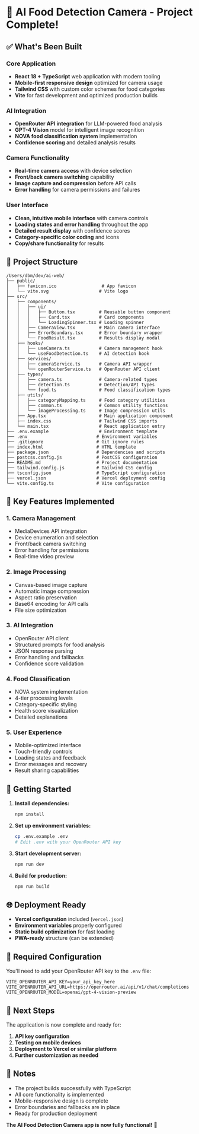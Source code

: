 # 🚀 AI Food Detection Camera - Project Complete!

## ✅ What's Been Built

### Core Application
- **React 18 + TypeScript** web application with modern tooling
- **Mobile-first responsive design** optimized for camera usage
- **Tailwind CSS** with custom color schemes for food categories
- **Vite** for fast development and optimized production builds

### AI Integration
- **OpenRouter API integration** for LLM-powered food analysis
- **GPT-4 Vision** model for intelligent image recognition
- **NOVA food classification system** implementation
- **Confidence scoring** and detailed analysis results

### Camera Functionality
- **Real-time camera access** with device selection
- **Front/back camera switching** capability
- **Image capture and compression** before API calls
- **Error handling** for camera permissions and failures

### User Interface
- **Clean, intuitive mobile interface** with camera controls
- **Loading states and error handling** throughout the app
- **Detailed result display** with confidence scores
- **Category-specific color coding** and icons
- **Copy/share functionality** for results

## 📁 Project Structure

```
/Users/dbm/dev/ai-web/
├── public/
│   ├── favicon.ico                 # App favicon
│   └── vite.svg                   # Vite logo
├── src/
│   ├── components/
│   │   ├── ui/
│   │   │   ├── Button.tsx         # Reusable button component
│   │   │   ├── Card.tsx           # Card components
│   │   │   └── LoadingSpinner.tsx # Loading spinner
│   │   ├── CameraView.tsx         # Main camera interface
│   │   ├── ErrorBoundary.tsx      # Error boundary wrapper
│   │   └── FoodResult.tsx         # Results display modal
│   ├── hooks/
│   │   ├── useCamera.ts           # Camera management hook
│   │   └── useFoodDetection.ts    # AI detection hook
│   ├── services/
│   │   ├── cameraService.ts       # Camera API wrapper
│   │   └── openRouterService.ts   # OpenRouter API client
│   ├── types/
│   │   ├── camera.ts              # Camera-related types
│   │   ├── detection.ts           # Detection/API types
│   │   └── food.ts                # Food classification types
│   ├── utils/
│   │   ├── categoryMapping.ts     # Food category utilities
│   │   ├── common.ts              # Common utility functions
│   │   └── imageProcessing.ts     # Image compression utils
│   ├── App.tsx                    # Main application component
│   ├── index.css                  # Tailwind CSS imports
│   └── main.tsx                   # React application entry
├── .env.example                   # Environment template
├── .env                          # Environment variables
├── .gitignore                    # Git ignore rules
├── index.html                    # HTML template
├── package.json                  # Dependencies and scripts
├── postcss.config.js             # PostCSS configuration
├── README.md                     # Project documentation
├── tailwind.config.js            # Tailwind CSS config
├── tsconfig.json                 # TypeScript configuration
├── vercel.json                   # Vercel deployment config
└── vite.config.ts                # Vite configuration
```

## 🔧 Key Features Implemented

### 1. Camera Management
- MediaDevices API integration
- Device enumeration and selection
- Front/back camera switching
- Error handling for permissions
- Real-time video preview

### 2. Image Processing
- Canvas-based image capture
- Automatic image compression
- Aspect ratio preservation
- Base64 encoding for API calls
- File size optimization

### 3. AI Integration
- OpenRouter API client
- Structured prompts for food analysis
- JSON response parsing
- Error handling and fallbacks
- Confidence score validation

### 4. Food Classification
- NOVA system implementation
- 4-tier processing levels
- Category-specific styling
- Health score visualization
- Detailed explanations

### 5. User Experience
- Mobile-optimized interface
- Touch-friendly controls
- Loading states and feedback
- Error messages and recovery
- Result sharing capabilities

## 🚀 Getting Started

1. **Install dependencies:**
   ```bash
   npm install
   ```

2. **Set up environment variables:**
   ```bash
   cp .env.example .env
   # Edit .env with your OpenRouter API key
   ```

3. **Start development server:**
   ```bash
   npm run dev
   ```

4. **Build for production:**
   ```bash
   npm run build
   ```

## 🌐 Deployment Ready

- **Vercel configuration** included (`vercel.json`)
- **Environment variables** properly configured
- **Static build optimization** for fast loading
- **PWA-ready** structure (can be extended)

## 🔑 Required Configuration

You'll need to add your OpenRouter API key to the `.env` file:

```env
VITE_OPENROUTER_API_KEY=your_api_key_here
VITE_OPENROUTER_API_URL=https://openrouter.ai/api/v1/chat/completions
VITE_OPENROUTER_MODEL=openai/gpt-4-vision-preview
```

## 🎯 Next Steps

The application is now complete and ready for:
1. **API key configuration**
2. **Testing on mobile devices**
3. **Deployment to Vercel or similar platform**
4. **Further customization as needed**

## 🚨 Notes

- The project builds successfully with TypeScript
- All core functionality is implemented
- Mobile-responsive design is complete
- Error boundaries and fallbacks are in place
- Ready for production deployment

**The AI Food Detection Camera app is now fully functional!** 🎉
